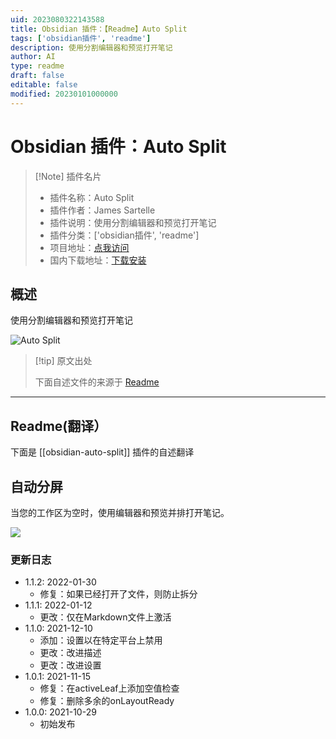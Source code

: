 ```yaml
---
uid: 2023080322143588
title: Obsidian 插件：【Readme】Auto Split
tags: ['obsidian插件', 'readme']
description: 使用分割编辑器和预览打开笔记
author: AI
type: readme
draft: false
editable: false
modified: 20230101000000
---
```


# Obsidian 插件：Auto Split

> [!Note] 插件名片
> - 插件名称：Auto Split
> - 插件作者：James Sartelle
> - 插件说明：使用分割编辑器和预览打开笔记
> - 插件分类：['obsidian插件', 'readme']
> - 项目地址：[点我访问](https://github.com/jsartelle/obsidian-auto-split)
> - 国内下载地址：[下载安装](https://pkmer.cn/products/plugin/pluginMarket/?obsidian-auto-split)

## 概述

使用分割编辑器和预览打开笔记

![Auto Split](https://cdn.pkmer.cn/covers/obsidian-auto-split_new.gif!pkmer)

> [!tip] 原文出处
> 
>下面自述文件的来源于 [Readme](https://ghproxy.net/https://raw.githubusercontent.com/jsartelle/obsidian-auto-split/master/README.md)
> 

---

## Readme(翻译）

下面是 [[obsidian-auto-split]] 插件的自述翻译


## 自动分屏

当您的工作区为空时，使用编辑器和预览并排打开笔记。

![](https://raw.githubusercontent.com/jsartelle/obsidian-auto-split/master/preview.gif)

### 更新日志

- 1.1.2: 2022-01-30
    - 修复：如果已经打开了文件，则防止拆分
- 1.1.1: 2022-01-12
    - 更改：仅在Markdown文件上激活
- 1.1.0: 2021-12-10
    - 添加：设置以在特定平台上禁用
    - 更改：改进描述
    - 更改：改进设置
- 1.0.1: 2021-11-15
    - 修复：在activeLeaf上添加空值检查
    - 修复：删除多余的onLayoutReady
- 1.0.0: 2021-10-29
    - 初始发布



